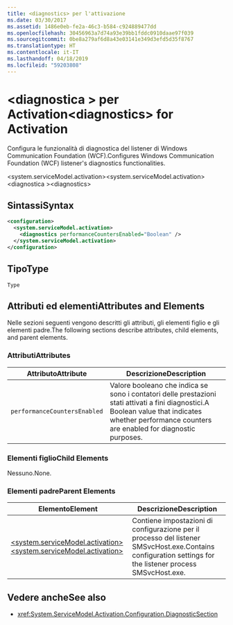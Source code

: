 ```yaml
---
title: <diagnostics> per l'attivazione
ms.date: 03/30/2017
ms.assetid: 1486e0eb-fe2a-46c3-b584-c924889477dd
ms.openlocfilehash: 30456963a7d74a93e39bb1fddc0910daae97f039
ms.sourcegitcommit: 0be8a279af6d8a43e03141e349d3efd5d35f8767
ms.translationtype: HT
ms.contentlocale: it-IT
ms.lasthandoff: 04/18/2019
ms.locfileid: "59203808"
---
```

# <a name="diagnostics-for-activation"></a><span data-ttu-id="01f40-102">\<diagnostica > per Activation</span><span class="sxs-lookup"><span data-stu-id="01f40-102">\<diagnostics> for Activation</span></span>
<span data-ttu-id="01f40-103">Configura le funzionalità di diagnostica del listener di Windows Communication Foundation (WCF).</span><span class="sxs-lookup"><span data-stu-id="01f40-103">Configures Windows Communication Foundation (WCF) listener's diagnostics functionalities.</span></span>  
  
 <span data-ttu-id="01f40-104">\<system.serviceModel.activation></span><span class="sxs-lookup"><span data-stu-id="01f40-104">\<system.serviceModel.activation></span></span>  
<span data-ttu-id="01f40-105">\<diagnostica ></span><span class="sxs-lookup"><span data-stu-id="01f40-105">\<diagnostics></span></span>  
  
## <a name="syntax"></a><span data-ttu-id="01f40-106">Sintassi</span><span class="sxs-lookup"><span data-stu-id="01f40-106">Syntax</span></span>  
  
```xml  
<configuration>
  <system.serviceModel.activation>
    <diagnostics performanceCountersEnabled="Boolean" />
  </system.serviceModel.activation>
</configuration>
```  
  
## <a name="type"></a><span data-ttu-id="01f40-107">Tipo</span><span class="sxs-lookup"><span data-stu-id="01f40-107">Type</span></span>  
 `Type`  
  
## <a name="attributes-and-elements"></a><span data-ttu-id="01f40-108">Attributi ed elementi</span><span class="sxs-lookup"><span data-stu-id="01f40-108">Attributes and Elements</span></span>  
 <span data-ttu-id="01f40-109">Nelle sezioni seguenti vengono descritti gli attributi, gli elementi figlio e gli elementi padre.</span><span class="sxs-lookup"><span data-stu-id="01f40-109">The following sections describe attributes, child elements, and parent elements.</span></span>  
  
### <a name="attributes"></a><span data-ttu-id="01f40-110">Attributi</span><span class="sxs-lookup"><span data-stu-id="01f40-110">Attributes</span></span>  
  
|<span data-ttu-id="01f40-111">Attributo</span><span class="sxs-lookup"><span data-stu-id="01f40-111">Attribute</span></span>|<span data-ttu-id="01f40-112">Descrizione</span><span class="sxs-lookup"><span data-stu-id="01f40-112">Description</span></span>|  
|---------------|-----------------|  
|`performanceCountersEnabled`|<span data-ttu-id="01f40-113">Valore booleano che indica se sono i contatori delle prestazioni stati attivati a fini diagnostici.</span><span class="sxs-lookup"><span data-stu-id="01f40-113">A Boolean value that indicates whether performance counters are enabled for diagnostic purposes.</span></span>|  
  
### <a name="child-elements"></a><span data-ttu-id="01f40-114">Elementi figlio</span><span class="sxs-lookup"><span data-stu-id="01f40-114">Child Elements</span></span>  
 <span data-ttu-id="01f40-115">Nessuno.</span><span class="sxs-lookup"><span data-stu-id="01f40-115">None.</span></span>  
  
### <a name="parent-elements"></a><span data-ttu-id="01f40-116">Elementi padre</span><span class="sxs-lookup"><span data-stu-id="01f40-116">Parent Elements</span></span>  
  
|<span data-ttu-id="01f40-117">Elemento</span><span class="sxs-lookup"><span data-stu-id="01f40-117">Element</span></span>|<span data-ttu-id="01f40-118">Descrizione</span><span class="sxs-lookup"><span data-stu-id="01f40-118">Description</span></span>|  
|-------------|-----------------|  
|[<span data-ttu-id="01f40-119">\<system.serviceModel.activation></span><span class="sxs-lookup"><span data-stu-id="01f40-119">\<system.serviceModel.activation></span></span>](../../../../../docs/framework/configure-apps/file-schema/wcf/system-servicemodel-activation.md)|<span data-ttu-id="01f40-120">Contiene impostazioni di configurazione per il processo del listener SMSvcHost.exe.</span><span class="sxs-lookup"><span data-stu-id="01f40-120">Contains configuration settings for the listener process SMSvcHost.exe.</span></span>|  
  
## <a name="see-also"></a><span data-ttu-id="01f40-121">Vedere anche</span><span class="sxs-lookup"><span data-stu-id="01f40-121">See also</span></span>

- <xref:System.ServiceModel.Activation.Configuration.DiagnosticSection>
